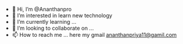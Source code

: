 - 👋 Hi, I’m @Ananthanpro
- 👀 I’m interested in learn new technology 
- 🌱 I’m currently learning ...
- 💞️ I’m looking to collaborate on ...
- 📫 How to reach me ... here my gmail ananthanpriya11@gamil.com

<!---
Ananthanpro/Ananthanpro is a ✨ special ✨ repository because its `README.md` (this file) appears on your GitHub profile.
You can click the Preview link to take a look at your changes.
--->

